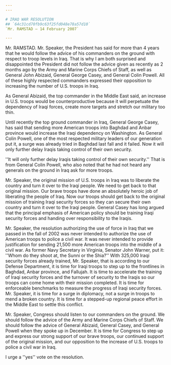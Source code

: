```yaml
---
---

# IRAQ WAR RESOLUTION
## `64c31cd70fb9c63f25fd048e78a57d10`
`Mr. RAMSTAD — 14 February 2007`

---
```



Mr. RAMSTAD. Mr. Speaker, the President has said for more than 4 
years that he would follow the advice of his commanders on the ground 
with respect to troop levels in Iraq. That is why I am both surprised 
and disappointed the President did not follow the advice given as 
recently as 2 months ago by the Army and Marine Corps Chiefs of Staff, 
as well as General John Abizaid, General George Casey, and General 
Colin Powell. All of these highly respected commanders expressed their 
opposition to increasing the number of U.S. troops in Iraq.

As General Abizaid, the top commander in the Middle East said, an 
increase in U.S. troops would be counterproductive because it will 
perpetuate the dependency of Iraqi forces, create more targets and 
stretch our military too thin.



Until recently the top ground commander in Iraq, General George 
Casey, has said that sending more American troops into Baghdad and 
Anbar province would increase the Iraqi dependency on Washington. As 
General Colin Powell, one of the most respected military leaders of our 
generation put it, a surge was already tried in Baghdad last fall and 
it failed. Now it will only further delay Iraqis taking control of 
their own security.

''It will only further delay Iraqis taking control of their own 
security.'' That is from General Colin Powell, who also noted that he 
had not heard any generals on the ground in Iraq ask for more troops.

Mr. Speaker, the original mission of U.S. troops in Iraq was to 
liberate the country and turn it over to the Iraqi people. We need to 
get back to that original mission. Our brave troops have done an 
absolutely heroic job of liberating the people of Iraq. Now our troops 
should get back to the original mission of training Iraqi security 
forces so they can secure their own country and turn it over to the 
Iraqi people. General Casey has long argued that the principal emphasis 
of American policy should be training Iraqi security forces and handing 
over responsibility to the Iraqis.

Mr. Speaker, the resolution authorizing the use of force in Iraq that 
we passed in the fall of 2002 was never intended to authorize the use 
of American troops to police a civil war. It was never intended to 
provide justification for sending 21,500 more American troops into the 
middle of a civil war. As former Navy Secretary in Virginia, Senator 
John Warner, put it: ''Whom do they shoot at, the Sunni or the Shia?'' 
With 325,000 Iraqi security forces already trained, Mr. Speaker, that 
is according to our Defense Department, it is time for Iraqi troops to 
step up to the frontlines in Baghdad, Anbar province, and Fallujah. It 
is time to accelerate the training of Iraqi security forces and the 
turnover of security to the Iraqis so our troops can come home with 
their mission completed. It is time for enforceable benchmarks to 
measure the progress of Iraqi security forces. Mr. Speaker, it is time 
for a surge in diplomacy, not a surge in troops to mend a broken 
country. It is time for a stepped-up regional peace effort in the 
Middle East to settle this conflict.

Mr. Speaker, Congress should listen to our commanders on the ground. 
We should follow the advice of the Army and Marine Corps Chiefs of 
Staff. We should follow the advice of General Abizaid, General Casey, 
and General Powell when they spoke up in December. It is time for 
Congress to step up and express our strong support of our brave troops, 
our continued support of the original mission, and our opposition to 
the increase of U.S. troops to police a civil war in Iraq.

I urge a ''yes'' vote on the resolution.